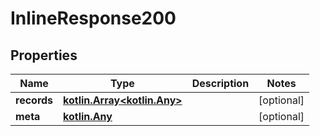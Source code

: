 # InlineResponse200

## Properties
Name | Type | Description | Notes
------------ | ------------- | ------------- | -------------
**records** | [**kotlin.Array&lt;kotlin.Any&gt;**](.md) |  |  [optional]
**meta** | [**kotlin.Any**](.md) |  |  [optional]
